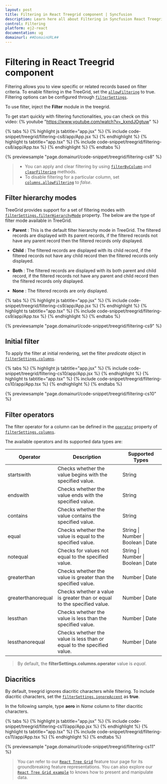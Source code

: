 ```yaml
---
layout: post
title: Filtering in React Treegrid component | Syncfusion
description: Learn here all about Filtering in Syncfusion React Treegrid component of Syncfusion Essential JS 2 and more.
control: Filtering 
platform: ej2-react
documentation: ug
domainurl: ##DomainURL##
---
```


# Filtering in React Treegrid component

Filtering allows you to view specific or related records based on filter criteria. To enable filtering in the TreeGrid, set the [`allowFiltering`](https://ej2.syncfusion.com/react/documentation/api/treegrid/#allowfiltering) to true. Filtering options can be configured through [`filterSettings`](https://ej2.syncfusion.com/react/documentation/api/treegrid/#filtersettings).

To use filter, inject the **Filter** module in the treegrid.

To get start quickly with filtering functionalities, you can check on this video:
{% youtube "https://www.youtube.com/watch?v=_kxndJOgtuw" %}

{% tabs %}
{% highlight js tabtitle="app.jsx" %}
{% include code-snippet/treegrid/filtering-cs8/app/App.jsx %}
{% endhighlight %}
{% highlight ts tabtitle="app.tsx" %}
{% include code-snippet/treegrid/filtering-cs8/app/App.tsx %}
{% endhighlight %}
{% endtabs %}

 {% previewsample "page.domainurl/code-snippet/treegrid/filtering-cs8" %}

> * You can apply and clear filtering by using [`filterByColumn`](https://ej2.syncfusion.com/react/documentation/api/treegrid/#filterbycolumn) and [`clearFiltering`](https://ej2.syncfusion.com/react/documentation/api/treegrid/#clearfiltering) methods.
> * To disable filtering for a particular column, set [`columns.allowFiltering`](https://ej2.syncfusion.com/react/documentation/api/treegrid/column/#allowfiltering) to *false*.

## Filter hierarchy modes

TreeGrid provides support for a set of filtering modes with [`filterSettings.filterHierarchyMode`](https://ej2.syncfusion.com/react/documentation/api/treegrid/filterSettingsModel/#hierarchymode) property.
The below are the type of filter mode available in TreeGrid.

* **Parent** : This is the default filter hierarchy mode in TreeGrid. The filtered records are displayed with its parent records, if the filtered records not have any parent record then the filtered records only displayed.

* **Child** : The filtered records are displayed with its child record, if the filtered records not have any child record then the filtered records only displayed.

* **Both** : The filtered records are displayed with its both parent and child record, if the filtered records not have any parent and child record then the filtered records only displayed.

* **None** : The filtered records are only displayed.

{% tabs %}
{% highlight js tabtitle="app.jsx" %}
{% include code-snippet/treegrid/filtering-cs9/app/App.jsx %}
{% endhighlight %}
{% highlight ts tabtitle="app.tsx" %}
{% include code-snippet/treegrid/filtering-cs9/app/App.tsx %}
{% endhighlight %}
{% endtabs %}

 {% previewsample "page.domainurl/code-snippet/treegrid/filtering-cs9" %}

## Initial filter

To apply the filter at initial rendering, set the filter *predicate* object in [`filterSettings.columns`](https://ej2.syncfusion.com/react/documentation/api/treegrid/filterSettingsModel/#columns).

{% tabs %}
{% highlight js tabtitle="app.jsx" %}
{% include code-snippet/treegrid/filtering-cs10/app/App.jsx %}
{% endhighlight %}
{% highlight ts tabtitle="app.tsx" %}
{% include code-snippet/treegrid/filtering-cs10/app/App.tsx %}
{% endhighlight %}
{% endtabs %}

 {% previewsample "page.domainurl/code-snippet/treegrid/filtering-cs10" %}

## Filter operators

The filter operator for a column can be defined in the [`operator`](https://ej2.syncfusion.com/react/documentation/api/grid/predicate/#operator) property of [`filterSettings.columns`](https://ej2.syncfusion.com/react/documentation/api/treegrid/filterSettings/#columns).

The available operators and its supported data types are:

Operator |Description |Supported Types
-----|-----|-----
startswith |Checks whether the value begins with the specified value. |String
endswith |Checks whether the value ends with the specified value. |String
contains |Checks whether the value contains the specified value. |String
equal |Checks whether the value is equal to the specified value. |String &#124; Number &#124; Boolean &#124; Date
notequal |Checks for values not equal to the specified value. |String &#124; Number &#124; Boolean &#124; Date
greaterthan |Checks whether the value is greater than the specified value. |Number &#124; Date
greaterthanorequal|Checks whether a value is greater than or equal to the specified value. |Number &#124; Date
lessthan |Checks whether the value is less than the specified value. |Number &#124; Date
lessthanorequal |Checks whether the value is less than or equal to the specified value. |Number &#124; Date

> By default, the **filterSettings.columns.operator** value is *equal*.

## Diacritics

By default, treegrid ignores diacritic characters while filtering. To include diacritic characters, set the [`filterSettings.ignoreAccent`](https://ej2.syncfusion.com/react/documentation/api/treegrid/filterSettingsModel/#ignoreaccent) as **true**.

In the following sample, type **aero** in *Name* column to filter diacritic characters.

{% tabs %}
{% highlight js tabtitle="app.jsx" %}
{% include code-snippet/treegrid/filtering-cs11/app/App.jsx %}
{% endhighlight %}
{% highlight ts tabtitle="app.tsx" %}
{% include code-snippet/treegrid/filtering-cs11/app/App.tsx %}
{% endhighlight %}
{% endtabs %}

 {% previewsample "page.domainurl/code-snippet/treegrid/filtering-cs11" %}

> You can refer to our [`React Tree Grid`](https://www.syncfusion.com/react-components/react-tree-grid) feature tour page for its groundbreaking feature representations. You can also explore our [`React Tree Grid example`](https://ej2.syncfusion.com/react/demos/#/material/treegrid/treegrid-overview) to knows how to present and manipulate data.
